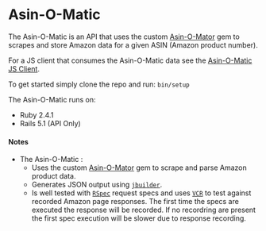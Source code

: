 # Asin-O-Matic

The Asin-O-Matic is an API that uses the custom [Asin-O-Mator](https://github.com/juriewessels/asin_o_mator) gem to scrapes and store Amazon data for a given ASIN (Amazon product number).

For a JS client that consumes the Asin-O-Matic data see the [Asin-O-Matic JS Client](https://github.com/juriewessels/asin_o_matic_js_client).

To get started simply clone the repo and run: `bin/setup`

The Asin-O-Matic runs on:

* Ruby 2.4.1
* Rails 5.1 (API Only)

#### Notes
* The Asin-O-Matic :
  * Uses the custom [Asin-O-Mator](https://github.com/juriewessels/asin_o_mator) gem to scrape and parse Amazon product data.
  * Generates JSON output using [`jbuilder`](https://github.com/rails/jbuilder).
  * Is well tested with [`RSpec`](https://github.com/rspec/rspec-rails) request specs and uses [`VCR`](https://github.com/vcr/vcr) to test against recorded Amazon page responses. The first time the specs are executed the response will be recorded. If no recordring are present the first spec execution will be slower due to response recording.
